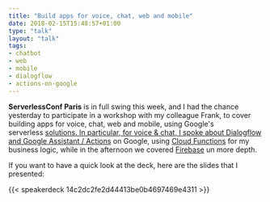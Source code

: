 ```yaml
---
title: "Build apps for voice, chat, web and mobile"
date: 2018-02-15T15:48:57+01:00
type: "talk"
layout: "talk"
tags:
- chatbot
- web
- mobile
- dialogflow
- actions-on-google
---
```


**ServerlessConf Paris** is in full swing this week, and I had the chance yesterday to participate in a workshop with my colleague Frank, to cover building apps for voice, chat, web and mobile, using Google's serverless [solutions. In particular, for voice & chat, I spoke about Dialogflow and Google Assistant / Actions](https://developers.google.com/actions/) on Google, using [Cloud Functions](https://cloud.google.com/functions/) for my business logic, while in the afternoon we covered [Firebase](https://firebase.google.com/) un more depth.

If you want to have a quick look at the deck, here are the slides that I presented:

{{< speakerdeck 14c2dc2fe2d44413be0b4697469e4311 >}}